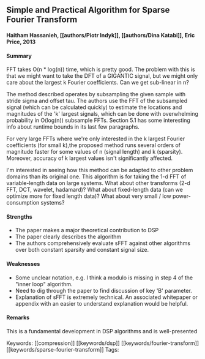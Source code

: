 ## Simple and Practical Algorithm for Sparse Fourier Transform
#### Haitham Hassanieh, [[authors/Piotr Indyk]], [[authors/Dina Katabi]], Eric Price, 2013

#### Summary
FFT takes O(n * log(n)) time, which is pretty good. The problem with this is that we might want to take the DFT of a GIGANTIC signal, but we might only care about the largest k Fourier coefficients. Can we get sub-linear in n?

The method described operates by subsampling the given sample with stride sigma and offset tau. The authors use the FFT of the subsampled signal (which can be calculated quickly) to estimate the locations and magnitudes of the 'k' largest signals, which can be done with overwhelming probability in O(log(n)) subsample FFTs. Section 5.1 has some interesting info about runtime bounds in its last few paragraphs.

For very large FFTs where we're only interested in the k largest Fourier coefficients (for small k),the proposed method runs several orders of magnitude faster for some values of n (signal length) and k (sparsity). Moreover, accuracy of k largest values isn't significantly affected.

I'm interested in seeing how this method can be adapted to other problem domains than its original one. This algorithm is for taking the 1-d FFT of variable-length data on large systems. What about other transforms (2-d FFT, DCT, wavelet, hadamard)? What about fixed-length data (can we optimize more for fixed length data)? What about very small / low power-consumption systems?

#### Strengths
  * The paper makes a major theoretical contribution to DSP
  * The paper clearly describes the algorithm
  * The authors comprehensively evaluate sFFT against other algorithms over both constant sparsity and constant signal size.

#### Weaknesses
  * Some unclear notation, e.g. I think a modulo is missing in step 4 of the "inner loop" algorithm.
  * Need to dig through the paper to find discussion of key 'B' parameter.
  * Explanation of sFFT is extremely technical. An associated whitepaper or appendix with an easier to understand explanation would be helpful.

#### Remarks
This is a fundamental development in DSP algorithms and is well-presented

Keywords: [[compression]] [[keywords/dsp]] [[keywords/fourier-transform]] [[keywords/sparse-fourier-transform]]
Tags: 
